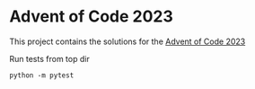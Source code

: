 # Advent of Code 2023

This project contains the solutions for the [Advent of Code 2023](https://adventofcode.com/2023)


Run tests from top dir
```shell
python -m pytest
```
